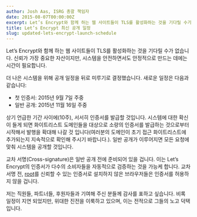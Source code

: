 ```yaml
---
author: Josh Aas, ISRG 총괄 책임자
date: 2015-08-07T00:00:00Z
excerpt: Let’s Encrypt와 함께 하는 웹 사이트들이 TLS를 활성화하는 것을 기다릴 수가 없습니다. 신뢰가 가장 중요한 자산이지만, 시스템을 안전하면서도 안정적으로 만드는 데에는 시간이 필요합니다.
title: Let’s Encrypt 최신 공개 일정
slug: updated-lets-encrypt-launch-schedule
---
```


Let’s Encrypt와 함께 하는 웹 사이트들이 TLS를 활성화하는 것을 기다릴 수가 없습니다. 신뢰가 가장 중요한 자산이지만, 시스템을 안전하면서도 안정적으로 만드는 데에는 시간이 필요합니다.

더 나은 시스템을 위해 공개 일정을 뒤로 미루기로 결정했습니다. 새로운 일정은 다음과 같습니다:

* 첫 인증서: 2015년 9월 7일 주중
* 일반 공개: 2015년 11월 16일 주중

상기 언급한 기간 사이에(10주), 서서히 인증서를 발급할 것입니다. 시스템에 대한 확신이 들게 되면 화이트리스트 도메인들을 대상으로 소량의 인증서를 발급하는 것으로부터 시작해서 발행을 확대해 나갈 것 입니다(여러분의 도메인이 초기 접근 화이트리스트에 추가되는지 지속적으로 확인해 주시기 바랍니다.). 일반 공개가 이루어지면 모든 요청에 맞춰 시스템을 공개할 것입니다.

교차 서명(Cross-signature)은 일반 공개 전에 준비되어 있을 겁니다. 이는 Let’s Encrypt의 인증서가 다수의 소비자들을 자동적으로 검증하는 것을 가능케 합니다. 교차 서명 전, <a href="https://letsencrypt.org/certificates/">root</a>를 신뢰할 수 있는 인증서로 설치하지 않은 브라우저들은 인증서를 허용하지 않을 겁니다.

저는 직원들, 파트너들, 후원자들과 기여해 주신 분들께 감사를 표하고 싶습니다. 비록 일정이 지연 되었지만, 위대한 진전을 이룩하고 있으며, 이는 전적으로 그들의 노고 덕택입니다.

